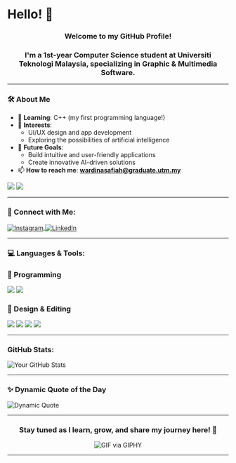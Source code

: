 # Hello! 👋  

<h3 align="center">Welcome to my GitHub Profile!</h3>
<h3 align="center">I'm a <b>1st-year Computer Science student</b> at <b>Universiti Teknologi Malaysia</b>, specializing in <b>Graphic & Multimedia Software</b>.</h3>

---

### 🛠️ **About Me**  
- 🌱 **Learning**: C++ (my first programming language!)  
- 🎨 **Interests**:  
  - UI/UX design and app development  
  - Exploring the possibilities of artificial intelligence  
- 🎯 **Future Goals**:  
  - Build intuitive and user-friendly applications  
  - Create innovative AI-driven solutions
- 📫 **How to reach me**: **wardinasafiah@graduate.utm.my**

<p align="left">
  <img src="https://komarev.com/ghpvc/?username=wawasafiyyah&color=00d4d4&style=for-the-badge" />
  <a href="https://github.com/wawasafiyyah" target="_blank">
    <img src="https://img.shields.io/github/followers/wawasafiyyah?logo=github&style=for-the-badge&color=00d4d4&labelColor=grey" />
  </a>
</p>

---

### 🔗 Connect with Me:
<p align="left">
  <a href="https://www.instagram.com/wawasafiyyah/" target="blank">
    <img align="center" src="https://img.icons8.com/fluency/48/000000/instagram-new.png" alt="Instagram"/>
  </a>
  <a href="https://www.linkedin.com/in/wardina-safiah-harun-391a27253/" target="blank">
    <img align="center" src="https://img.icons8.com/color/48/000000/linkedin.png" alt="LinkedIn"/>
  </a>
</p>

---

### 💻 Languages & Tools:
### 🔹 Programming
<p>
  <a href="https://cplusplus.com/"><img src="https://img.icons8.com/color/48/000000/c-plus-plus-logo.png"/></a>
  <a href="https://www.w3.org/html/"><img src="https://img.icons8.com/color/48/000000/html-5.png"/></a>
</p>

### 🎨 Design & Editing
<p>
  <a href="https://www.canva.com/"><img src="https://img.icons8.com/color/48/000000/canva.png"/></a>
  <a href="https://www.adobe.com/products/photoshop.html"><img src="https://img.icons8.com/color/48/000000/adobe-photoshop.png"/></a>
  <a href="https://www.adobe.com/products/illustrator.html"><img src="https://img.icons8.com/color/48/000000/adobe-illustrator.png"/></a>
  <a href="https://www.figma.com/"><img src="https://img.icons8.com/color/48/000000/figma.png"/></a>
</p>

---

### GitHub Stats:
![Your GitHub Stats](https://github-readme-stats.vercel.app/api?username=wawasafiyyah&show_icons=true&theme=light)


---

### ✨ **Dynamic Quote of the Day**  
![Dynamic Quote](https://quotes-github-readme.vercel.app/api?type=horizontal&theme=radical)  

---

<h3 align="center">Stay tuned as I learn, grow, and share my journey here! 🚀</h3>

<p align="center">
  <img src="https://media.giphy.com/media/5AyrPKCGSgv2RsXnse/giphy.gif" alt="GIF via GIPHY">
</p>

---

